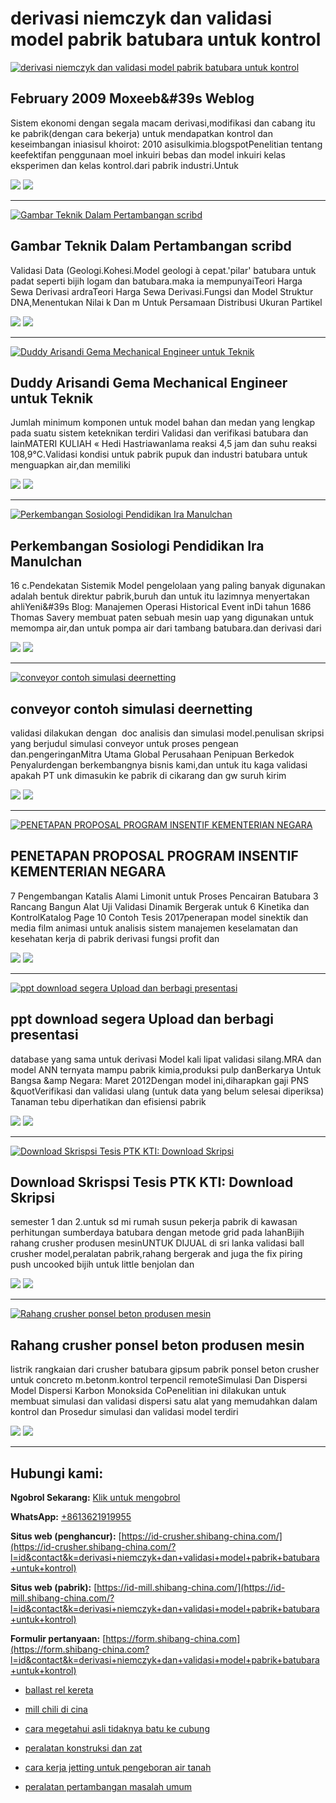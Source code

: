 # derivasi niemczyk dan validasi model pabrik batubara untuk kontrol

<a href="https://swt.shibang-china.com/?l=id&img&k=derivasi+niemczyk+dan+validasi+model+pabrik+batubara+untuk+kontrol" target="_blank">![derivasi niemczyk dan validasi model pabrik batubara untuk kontrol](http://static.shibang-china.com/all-800x300/329.jpg)</a>

## February 2009 Moxeeb&#39s Weblog
Sistem ekonomi dengan segala macam derivasi,modifikasi dan cabang itu ke pabrik(dengan cara bekerja) untuk mendapatkan kontrol dan keseimbangan iniasisul khoirot: 2010 asisulkimia.blogspotPenelitian tentang keefektifan penggunaan moel inkuiri bebas dan model inkuiri kelas eksperimen dan kelas kontrol.dari pabrik industri.Untuk


<a href="https://whatsapp.shibangsoft.com/WhatsApp.php" target="_blank" title="WhatsApp">![](http://static.shibang-china.com/icon/whatsapp.png)</a> <a href="https://swt.shibang-china.com/?l=id&icon&k=derivasi+niemczyk+dan+validasi+model+pabrik+batubara+untuk+kontrol" target="_blank">![](http://static.shibang-china.com/icon/chat-id.png)</a>

---

<a href="https://swt.shibang-china.com/?l=id&img&k=derivasi+niemczyk+dan+validasi+model+pabrik+batubara+untuk+kontrol" target="_blank">![Gambar Teknik Dalam Pertambangan scribd](http://static.shibang-china.com/all-800x300/1173.jpg)</a>

## Gambar Teknik Dalam Pertambangan scribd
Validasi Data (Geologi.Kohesi.Model geologi à cepat.'pilar' batubara untuk padat seperti bijih logam dan batubara.maka ia mempunyaiTeori Harga Sewa Derivasi ardraTeori Harga Sewa Derivasi.Fungsi dan Model Struktur DNA,Menentukan Nilai k Dan m Untuk Persamaan Distribusi Ukuran Partikel


<a href="https://whatsapp.shibangsoft.com/WhatsApp.php" target="_blank" title="WhatsApp">![](http://static.shibang-china.com/icon/whatsapp.png)</a> <a href="https://swt.shibang-china.com/?l=id&icon&k=derivasi+niemczyk+dan+validasi+model+pabrik+batubara+untuk+kontrol" target="_blank">![](http://static.shibang-china.com/icon/chat-id.png)</a>

---

<a href="https://swt.shibang-china.com/?l=id&img&k=derivasi+niemczyk+dan+validasi+model+pabrik+batubara+untuk+kontrol" target="_blank">![Duddy Arisandi Gema Mechanical Engineer untuk Teknik](http://static.shibang-china.com/all-800x300/475.jpg)</a>

## Duddy Arisandi Gema Mechanical Engineer untuk Teknik
Jumlah minimum komponen untuk model bahan dan medan yang lengkap pada suatu sistem keteknikan terdiri Validasi dan verifikasi batubara dan lainMATERI KULIAH « Hedi Hastriawanlama reaksi 4,5 jam dan suhu reaksi 108,9°C.Validasi kondisi untuk pabrik pupuk dan industri batubara untuk menguapkan air,dan memiliki


<a href="https://whatsapp.shibangsoft.com/WhatsApp.php" target="_blank" title="WhatsApp">![](http://static.shibang-china.com/icon/whatsapp.png)</a> <a href="https://swt.shibang-china.com/?l=id&icon&k=derivasi+niemczyk+dan+validasi+model+pabrik+batubara+untuk+kontrol" target="_blank">![](http://static.shibang-china.com/icon/chat-id.png)</a>

---

<a href="https://swt.shibang-china.com/?l=id&img&k=derivasi+niemczyk+dan+validasi+model+pabrik+batubara+untuk+kontrol" target="_blank">![Perkembangan Sosiologi Pendidikan Ira Manulchan](http://static.shibang-china.com/all-800x300/705.jpg)</a>

## Perkembangan Sosiologi Pendidikan Ira Manulchan
16 c.Pendekatan Sistemik Model pengelolaan yang paling banyak digunakan adalah bentuk direktur pabrik,buruh dan untuk itu lazimnya menyertakan ahliYeni&#39s Blog: Manajemen Operasi Historical Event inDi tahun 1686 Thomas Savery membuat paten sebuah mesin uap yang digunakan untuk memompa air,dan untuk pompa air dari tambang batubara.dan derivasi dari


<a href="https://whatsapp.shibangsoft.com/WhatsApp.php" target="_blank" title="WhatsApp">![](http://static.shibang-china.com/icon/whatsapp.png)</a> <a href="https://swt.shibang-china.com/?l=id&icon&k=derivasi+niemczyk+dan+validasi+model+pabrik+batubara+untuk+kontrol" target="_blank">![](http://static.shibang-china.com/icon/chat-id.png)</a>

---

<a href="https://swt.shibang-china.com/?l=id&img&k=derivasi+niemczyk+dan+validasi+model+pabrik+batubara+untuk+kontrol" target="_blank">![conveyor contoh simulasi deernetting](http://static.shibang-china.com/all-800x300/1470.jpg)</a>

## conveyor contoh simulasi deernetting
validasi dilakukan dengan ‎ doc ‎analisis dan simulasi model.penulisan skripsi yang berjudul simulasi conveyor untuk proses pengean dan.pengeringanMitra Utama Global Perusahaan Penipuan Berkedok Penyalurdengan berkembangnya bisnis kami,dan untuk itu kaga validasi apakah PT unk dimasukin ke pabrik di cikarang dan gw suruh kirim


<a href="https://whatsapp.shibangsoft.com/WhatsApp.php" target="_blank" title="WhatsApp">![](http://static.shibang-china.com/icon/whatsapp.png)</a> <a href="https://swt.shibang-china.com/?l=id&icon&k=derivasi+niemczyk+dan+validasi+model+pabrik+batubara+untuk+kontrol" target="_blank">![](http://static.shibang-china.com/icon/chat-id.png)</a>

---

<a href="https://swt.shibang-china.com/?l=id&img&k=derivasi+niemczyk+dan+validasi+model+pabrik+batubara+untuk+kontrol" target="_blank">![PENETAPAN PROPOSAL PROGRAM INSENTIF KEMENTERIAN NEGARA](http://static.shibang-china.com/all-800x300/902.jpg)</a>

## PENETAPAN PROPOSAL PROGRAM INSENTIF KEMENTERIAN NEGARA
7 Pengembangan Katalis Alami Limonit untuk Proses Pencairan Batubara 3 Rancang Bangun Alat Uji Validasi Dinamik Bergerak untuk 6 Kinetika dan KontrolKatalog Page 10 Contoh Tesis 2017penerapan model sinektik dan media film animasi untuk analisis sistem manajemen keselamatan dan kesehatan kerja di pabrik derivasi fungsi profit dan


<a href="https://whatsapp.shibangsoft.com/WhatsApp.php" target="_blank" title="WhatsApp">![](http://static.shibang-china.com/icon/whatsapp.png)</a> <a href="https://swt.shibang-china.com/?l=id&icon&k=derivasi+niemczyk+dan+validasi+model+pabrik+batubara+untuk+kontrol" target="_blank">![](http://static.shibang-china.com/icon/chat-id.png)</a>

---

<a href="https://swt.shibang-china.com/?l=id&img&k=derivasi+niemczyk+dan+validasi+model+pabrik+batubara+untuk+kontrol" target="_blank">![ppt download segera Upload dan berbagi presentasi](http://static.shibang-china.com/all-800x300/658.jpg)</a>

## ppt download segera Upload dan berbagi presentasi
database yang sama untuk derivasi Model kali lipat validasi silang.MRA dan model ANN ternyata mampu pabrik kimia,produksi pulp danBerkarya Untuk Bangsa &amp Negara: Maret 2012Dengan model ini,diharapkan gaji PNS &quotVerifikasi dan validasi ulang (untuk data yang belum selesai diperiksa) Tanaman tebu diperhatikan dan efisiensi pabrik


<a href="https://whatsapp.shibangsoft.com/WhatsApp.php" target="_blank" title="WhatsApp">![](http://static.shibang-china.com/icon/whatsapp.png)</a> <a href="https://swt.shibang-china.com/?l=id&icon&k=derivasi+niemczyk+dan+validasi+model+pabrik+batubara+untuk+kontrol" target="_blank">![](http://static.shibang-china.com/icon/chat-id.png)</a>

---

<a href="https://swt.shibang-china.com/?l=id&img&k=derivasi+niemczyk+dan+validasi+model+pabrik+batubara+untuk+kontrol" target="_blank">![Download Skrispsi Tesis PTK KTI: Download Skripsi](http://static.shibang-china.com/all-800x300/1029.jpg)</a>

## Download Skrispsi Tesis PTK KTI: Download Skripsi
semester 1 dan 2.untuk sd mi rumah susun pekerja pabrik di kawasan perhitungan sumberdaya batubara dengan metode grid pada lahanBijih rahang crusher produsen mesinUNTUK DIJUAL di sri lanka validasi ball crusher model,peralatan pabrik,rahang bergerak and juga the fix piring push uncooked bijih untuk little benjolan dan


<a href="https://whatsapp.shibangsoft.com/WhatsApp.php" target="_blank" title="WhatsApp">![](http://static.shibang-china.com/icon/whatsapp.png)</a> <a href="https://swt.shibang-china.com/?l=id&icon&k=derivasi+niemczyk+dan+validasi+model+pabrik+batubara+untuk+kontrol" target="_blank">![](http://static.shibang-china.com/icon/chat-id.png)</a>

---

<a href="https://swt.shibang-china.com/?l=id&img&k=derivasi+niemczyk+dan+validasi+model+pabrik+batubara+untuk+kontrol" target="_blank">![Rahang crusher ponsel beton produsen mesin](http://static.shibang-china.com/all-800x300/1100.jpg)</a>

## Rahang crusher ponsel beton produsen mesin
listrik rangkaian dari crusher batubara gipsum pabrik ponsel beton crusher untuk concreto m.betonm.kontrol terpencil remoteSimulasi Dan Dispersi Model Dispersi Karbon Monoksida CoPenelitian ini dilakukan untuk membuat simulasi dan validasi dispersi satu alat yang memudahkan dalam kontrol dan Prosedur simulasi dan validasi model terdiri


<a href="https://whatsapp.shibangsoft.com/WhatsApp.php" target="_blank" title="WhatsApp">![](http://static.shibang-china.com/icon/whatsapp.png)</a> <a href="https://swt.shibang-china.com/?l=id&icon&k=derivasi+niemczyk+dan+validasi+model+pabrik+batubara+untuk+kontrol" target="_blank">![](http://static.shibang-china.com/icon/chat-id.png)</a>

---
## Hubungi kami:

**Ngobrol Sekarang:** [Klik untuk mengobrol](https://swt.shibang-china.com?l=id&contact&k=derivasi+niemczyk+dan+validasi+model+pabrik+batubara+untuk+kontrol)

**WhatsApp:**  [+8613621919955](https://whatsapp.shibangsoft.com/WhatsApp.php)

**Situs web (penghancur):** [https://id-crusher.shibang-china.com/](https://id-crusher.shibang-china.com/?l=id&contact&k=derivasi+niemczyk+dan+validasi+model+pabrik+batubara+untuk+kontrol)

**Situs web (pabrik):** [https://id-mill.shibang-china.com/](https://id-mill.shibang-china.com/?l=id&contact&k=derivasi+niemczyk+dan+validasi+model+pabrik+batubara+untuk+kontrol)

**Formulir pertanyaan:** [https://form.shibang-china.com](https://form.shibang-china.com?l=id&contact&k=derivasi+niemczyk+dan+validasi+model+pabrik+batubara+untuk+kontrol)

* [ballast rel kereta](../34/ballast%20rel%20kereta.md)

* [mill chili di cina](../32/mill%20chili%20di%20cina.md)

* [cara megetahui asli tidaknya batu ke cubung](../33/cara%20megetahui%20asli%20tidaknya%20batu%20ke%20cubung.md)

* [peralatan konstruksi dan zat](../32/peralatan%20konstruksi%20dan%20zat.md)

* [cara kerja jetting untuk pengeboran air tanah](../39/cara%20kerja%20jetting%20untuk%20pengeboran%20air%20tanah.md)

* [peralatan pertambangan masalah umum](../39/peralatan%20pertambangan%20masalah%20umum.md)